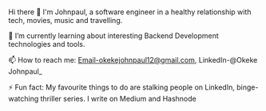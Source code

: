 ### 
Hi there 👋 
I'm Johnpaul, a software engineer in a healthy relationship with tech, movies, music and travelling. 

🌱 I’m currently learning about interesting Backend Development technologies and tools.

📫 How to reach me: Email-okekejohnpaul12@gmail.com, LinkedIn-@Okeke Johnpaul_

⚡ Fun fact: My favourite things to do are stalking people on LinkedIn, binge-watching thriller series. I write on Medium and Hashnode

<!--
**Jayyp1234/Jayyp1234** is a ✨ _special_ ✨ repository because its `README.md` (this file) appears on your GitHub profile.

- 🔭 I’m currently working on ...
- 🌱 I’m currently learning ...
- 👯 I’m looking to collaborate on ...
- 🤔 I’m looking for help with ...
- 💬 Ask me about ...
- 📫 How to reach me: ...
- 😄 Pronouns: ...
- ⚡ Fun fact: ...
-->
